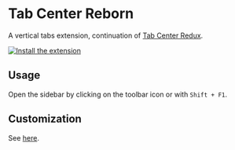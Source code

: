 # Tab Center Reborn

A vertical tabs extension, continuation of [Tab Center Redux](https://github.com/eoger/tabcenter-redux).

[![Install the extension](https://addons.cdn.mozilla.net/static/img/addons-buttons/AMO-button_2.png)](https://addons.mozilla.org/fr/firefox/addon/tabcenter-reborn/)

## Usage

Open the sidebar by clicking on the toolbar icon or with `Shift + F1`.

## Customization

See [here](https://framagit.org/ariasuni/tabcenter-reborn/wikis/home).
